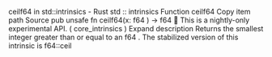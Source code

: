 ceilf64 in std::intrinsics - Rust
std
::
intrinsics
Function
ceilf64
Copy item path
Source
pub unsafe fn ceilf64(x:
f64
) ->
f64
🔬
This is a nightly-only experimental API. (
core_intrinsics
)
Expand description
Returns the smallest integer greater than or equal to an
f64
.
The stabilized version of this intrinsic is
f64::ceil